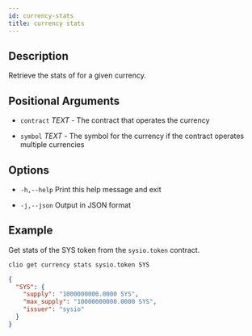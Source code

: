 ```yaml
---
id: currency-stats
title: currency stats
---
```


## Description

Retrieve the stats of for a given currency.

## Positional Arguments

- `contract` _TEXT_  - The contract that operates the currency

- `symbol` _TEXT_ - The symbol for the currency if the contract operates multiple currencies

## Options

- `-h,--help`                  Print this help message and exit

- `-j,--json`                  Output in JSON format

## Example

Get stats of the SYS token from the `sysio.token` contract.

```sh
clio get currency stats sysio.token SYS
```

```json
{
  "SYS": {
    "supply": "1000000000.0000 SYS",
    "max_supply": "10000000000.0000 SYS",
    "issuer": "sysio"
  }
}
```
